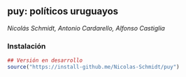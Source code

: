 
<!-- README.md is generated from README.Rmd. Please edit that file -->

## puy: políticos uruguayos

*Nicolás Schmidt, Antonio Cardarello, Alfonso Castiglia*

<!-- badges: start -->

<!-- badges: end -->

### Instalación

``` r
## Versión en desarrollo
source("https://install-github.me/Nicolas-Schmidt/puy")
```
